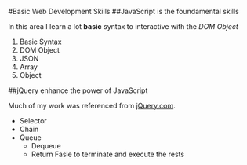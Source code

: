 #Basic Web Development Skills
##JavaScript is the foundamental skills

In this area I learn a lot **basic** syntax to interactive with the *DOM Object*
1. Basic Syntax
2. DOM Object
3. JSON
4. Array
5. Object

##jQuery enhance the power of JavaScript

Much of my work was referenced from [jQuery.com](http://jquery.com).
* Selector
* Chain
* Queue
  * Dequeue
  * Return Fasle to terminate and execute the rests

